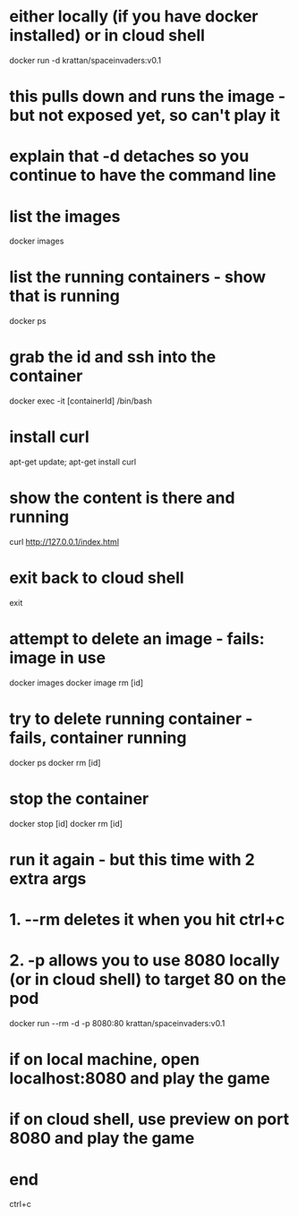 # either locally (if you have docker installed) or in cloud shell

docker run -d krattan/spaceinvaders:v0.1

# this pulls down and runs the image - but not exposed yet, so can't play it
# explain that -d detaches so you continue to have the command line

# list the images
docker images

# list the running containers - show that is running
docker ps

# grab the id and ssh into the container
docker exec -it [containerId] /bin/bash

# install curl
apt-get update; apt-get install curl

# show the content is there and running
curl http://127.0.0.1/index.html

# exit back to cloud shell
exit

# attempt to delete an image - fails: image in use
docker images
docker image rm [id]

# try to delete running container - fails, container running
docker ps
docker rm [id]

# stop the container 

docker stop [id]
docker rm [id]

# run it again - but this time with 2 extra args
# 1. --rm deletes it when you hit ctrl+c
# 2. -p allows you to use 8080 locally (or in cloud shell) to target 80 on the pod

docker run --rm -d -p 8080:80 krattan/spaceinvaders:v0.1
# if on local machine, open localhost:8080 and play the game
# if on cloud shell, use preview on port 8080 and play the game

# end
ctrl+c


